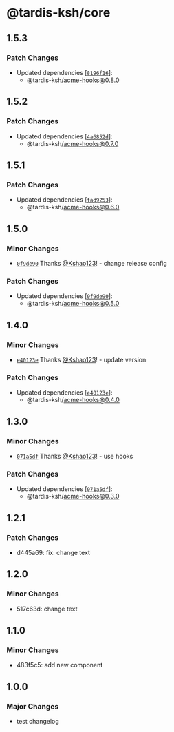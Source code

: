 # @tardis-ksh/core

## 1.5.3

### Patch Changes

- Updated dependencies [[`8196f16`](https://github.com/tardis-ksh/demo-turborepo/commit/8196f164ad0ca258708d8a9dde19de24a592c142)]:
  - @tardis-ksh/acme-hooks@0.8.0

## 1.5.2

### Patch Changes

- Updated dependencies [[`4a6852d`](https://github.com/tardis-ksh/demo-turborepo/commit/4a6852dd9bed00bfe5388aa5103073ad646160e2)]:
  - @tardis-ksh/acme-hooks@0.7.0

## 1.5.1

### Patch Changes

- Updated dependencies [[`fad9253`](https://github.com/tardis-ksh/demo-turborepo/commit/fad92539015bc84a158753246983093930554a53)]:
  - @tardis-ksh/acme-hooks@0.6.0

## 1.5.0

### Minor Changes

- [`0f9de90`](https://github.com/tardis-ksh/demo-turborepo/commit/0f9de90addcead8cd901a9e13c0af1737c66f466) Thanks [@Kshao123](https://github.com/Kshao123)! - change release config

### Patch Changes

- Updated dependencies [[`0f9de90`](https://github.com/tardis-ksh/demo-turborepo/commit/0f9de90addcead8cd901a9e13c0af1737c66f466)]:
  - @tardis-ksh/acme-hooks@0.5.0

## 1.4.0

### Minor Changes

- [`e40123e`](https://github.com/tardis-ksh/demo-turborepo/commit/e40123e967adfcb311d72c6efb9e89c84bae64d0) Thanks [@Kshao123](https://github.com/Kshao123)! - update version

### Patch Changes

- Updated dependencies [[`e40123e`](https://github.com/tardis-ksh/demo-turborepo/commit/e40123e967adfcb311d72c6efb9e89c84bae64d0)]:
  - @tardis-ksh/acme-hooks@0.4.0

## 1.3.0

### Minor Changes

- [`071a5df`](https://github.com/tardis-ksh/demo-turborepo/commit/071a5df90de9e24e4cd8c2f399aff8e7e0ce83b7) Thanks [@Kshao123](https://github.com/Kshao123)! - use hooks

### Patch Changes

- Updated dependencies [[`071a5df`](https://github.com/tardis-ksh/demo-turborepo/commit/071a5df90de9e24e4cd8c2f399aff8e7e0ce83b7)]:
  - @tardis-ksh/acme-hooks@0.3.0

## 1.2.1

### Patch Changes

- d445a69: fix: change text

## 1.2.0

### Minor Changes

- 517c63d: change text

## 1.1.0

### Minor Changes

- 483f5c5: add new component

## 1.0.0

### Major Changes

- test changelog
